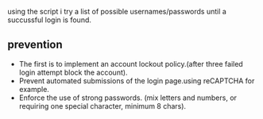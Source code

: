 using the script i try a list of possible usernames/passwords until a succussful login is found.

## prevention
- The first is to implement an account lockout policy.(after three failed login attempt block the account).
- Prevent automated submissions of the login page.using reCAPTCHA for example.
- Enforce the use of strong passwords. (mix letters and numbers, or requiring one special character, minimum 8 chars).